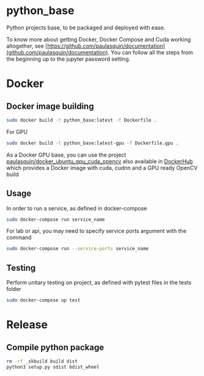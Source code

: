 # python_base
Python projects base, to be packaged and deployed with ease.

To know more about getting Docker, Docker Compose and Cuda working altogether, 
see [https://github.com/paulasquin/documentation](github.com/paulasquin/documentation).
You can follow all the steps from the beginning up to the jupyter password setting.

# Docker
## Docker image building
```bash
sudo docker build -t python_base:latest -f Dockerfile .
```
For GPU
```bash
sudo docker build -t python_base:latest-gpu -f Dockerfile.gpu .
```
As a Docker GPU base, you can use the project [paulasquin/docker_ubuntu_gpu_cuda_opencv](https://github.com/paulasquin/docker_ubuntu_gpu_cuda_opencv)
also available in [DockerHub](https://hub.docker.com/repository/docker/paulasquin/ubuntu_gpu_cuda_opencv/) which provides a Docker image with cuda, cudnn and a GPU ready OpenCV build

## Usage
In order to run a service, as defined in docker-compose
```bash
sudo docker-compose run service_name
```

For lab or api, you may need to specify service ports argument with the command
```bash
sudo docker-compose run --service-ports service_name
```

## Testing
Perform unitary testing on project, as defined with pytest files in the tests folder
```bash
sudo docker-compose up test
```

# Release
## Compile python package
```bash
rm -rf _skbuild build dist
python3 setup.py sdist bdist_wheel
```


